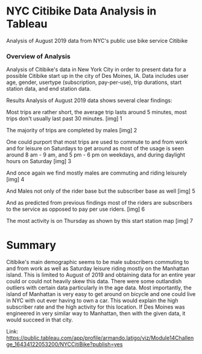 # NYC Citibike Data Analysis in Tableau
Analysis of August 2019 data from NYC's public use bike service Citibike


### Overview of Analysis
Analysis of Citibike's data in New York City in order to present data for a possible Citibike start up in the city of Des Moines, IA.  Data includes user age, gender, usertype (subscription, pay-per-use), trip durations, start station data, and end station data.

Results
Analysis of August 2019 data shows several clear findings:


Most trips are rather short, the average trip lasts around 5 minutes, most trips don't usually last past 30 minutes. 
[img] 1


The majority of trips are completed by males
[img] 2 

One could purport that most trips are used to commute to and from work and for leisure on Saturdays to get around as most of the usage is seen around 8 am - 9 am, and 5 pm - 6 pm on weekdays, and during daylight hours on Saturday
[img] 3

And once again we find mostly males are commuting and riding leisurely
[img] 4

And Males not only of the rider base but the subscriber base as well
[img] 5

And as predicted from previous findings most of the riders are subscribers to the service as opposed to pay per use riders.
[img] 6

The most activity is on Thursday as shown by this start station map
[img] 7

# Summary
Citibike's main demographic seems to be male subscribers commuting to and from work as well as Saturday leisure riding mostly on the Manhattan island. This is limited to August of 2019 and obtaining data for an entire year could or could not heavily skew this data. There were some outlandish outliers with certain data particularly in the age data. 
Most importantly, the island of Manhattan is very easy to get around on bicycle and one could live in NYC with out ever having to own a car.  This would explain the high subscriber rate and the high activity for this location.  If Des Moines was engineered in very similar way to Manhattan, then with the given data, it would succeed in that city. 





Link: https://public.tableau.com/app/profile/armando.latigo/viz/Module14Challenge_16434122053200/NYCCitiBike?publish=yes
